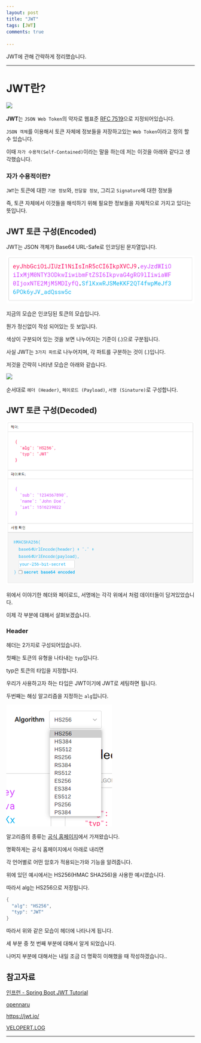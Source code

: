 ```yaml
---
layout: post
title: "JWT"
tags: [JWT]
comments: true

---
```


JWT에 관해 간략하게 정리했습니다.

---

# JWT란?

<img src="https://media.vlpt.us/images/dnjscksdn98/post/46839202-0ee0-4585-ac24-ec4e3152c012/jwt_logo.png">

<strong>JWT</strong>는 `JSON Web Token`의 약자로 웹표준 <a href="https://tools.ietf.org/html/rfc7519">RFC 7519</a>으로 지정되어있습니다.

`JSON 객체`를 이용해서 토큰 자체에 정보들을 저장하고있는 `Web Token`이라고 정의 할 수 있습니다.

이때 `자가 수용적(Self-Contained)`이라는 말을 하는데 저는 이것을 아래와 같다고 생각했습니다.

### 자가 수용적이란?

`JWT`는 토큰에 대한 `기본 정보`와, `전달할 정보`, 그리고 `Signature`에 대한 정보들

즉, 토큰 자체에서 이것들을 해석하기 위해 필요한 정보들을 자체적으로 가지고 있다는 뜻입니다.

## JWT 토큰 구성(Encoded)

JWT는 JSON 객체가 Base64 URL-Safe로 인코딩된 문자열입니다.

<img src="/images/2021년/0315/JWT형태2.PNG">

지금의 모습은 인코딩된 토큰의 모습입니다.

뭔가 정신없이 작성 되어있는 듯 보입니다.

색상이 구분되어 있는 것을 보면 나누어지는 기준이 (.)으로 구분됩니다.

사실 JWT는 `3가지 파트`로 나누어지며, 각 파트를 구분하는 것이 (.)입니다.

저것을 간략히 나타낸 모습은 아래와 같습니다.

<img src="https://velopert.com/wp-content/uploads/2016/12/jwt.png">

순서대로 `헤더 (Header)`, `페이로드 (Payload)`, `서명 (Sinature)`로 구성합니다.

## JWT 토큰 구성(Decoded)

<img src="/images/2021년/0315/JWT형태.PNG">

위에서 이야기한 헤더와 페이로드, 서명에는 각각 위에서 처럼 데이터들이 담겨있었습니다.

이제 각 부분에 대해서 살펴보겠습니다.

### Header

헤더는 2가지로 구성되어있습니다.

첫째는 토큰의 유형을 나타내는 `typ`입니다.

typ은 토큰의 타입을 지정합니다.

우리가 사용하고자 하는 타입은 JWT이기에 JWT로 세팅하면 됩니다.

두번째는 해싱 알고리즘을 지정하는 `alg`입니다.

<img src="/images/2021년/0315/알고리즘종류.PNG">

알고리즘의 종류는 <a href="https://jwt.io/">공식 홈페이지</a>에서 가져왔습니다.

명확하게는 공식 홈페이지에서 아래로 내리면 

각 언어별로 어떤 암호가 적용되는가와 기능을 알려줍니다.

위에 있던 예시에서는 HS256(HMAC SHA256)을 사용한 예시였습니다.

따라서 alg는 HS256으로 저장됩니다.

```java
{
  "alg": "HS256",
  "typ": "JWT"
}
```

따라서 위와 같은 모습이 헤더에 나타나게 됩니다.

세 부분 중 첫 번째 부분에 대해서 알게 되었습니다.

나머지 부분에 대해서는 내일 조금 더 명확히 이해했을 때 작성하겠습니다..

## 참고자료

<a href="https://www.inflearn.com/course/%EC%8A%A4%ED%94%84%EB%A7%81%EB%B6%80%ED%8A%B8-jwt/dashboard">인프런 - Spring Boot JWT Tutorial</a>

<a href="http://www.opennaru.com/opennaru-blog/jwt-json-web-token/">opennaru</a>

<a href="https://jwt.io/">https://jwt.io/</a>

<a href="https://velopert.com/2389">VELOPERT.LOG</a>

---

